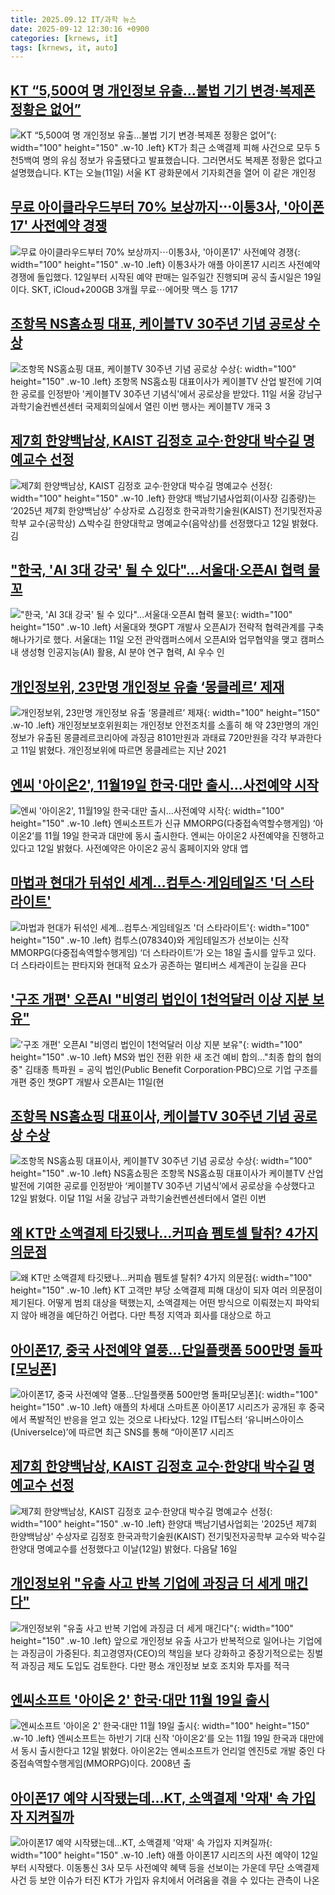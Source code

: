 ```yaml
---
title: 2025.09.12 IT/과학 뉴스
date: 2025-09-12 12:30:16 +0900
categories: [krnews, it]
tags: [krnews, it, auto]
---
```

## [KT “5,500여 명 개인정보 유출…불법 기기 변경·복제폰 정황은 없어”](https://n.news.naver.com/mnews/article/056/0012027418)

![KT “5,500여 명 개인정보 유출…불법 기기 변경·복제폰 정황은 없어”](https://mimgnews.pstatic.net/image/origin/056/2025/09/11/12027418.jpg?type=nf220_150){: width="100" height="150" .w-10 .left}
KT가 최근 소액결제 피해 사건으로 모두 5천5백여 명의 유심 정보가 유출됐다고 발표했습니다. 그러면서도 복제폰 정황은 없다고 설명했습니다. KT는 오늘(11일) 서울 KT 광화문에서 기자회견을 열어 이 같은 개인정

## [무료 아이클라우드부터 70% 보상까지⋯이통3사, '아이폰17' 사전예약 경쟁](https://n.news.naver.com/mnews/article/031/0000964887)

![무료 아이클라우드부터 70% 보상까지⋯이통3사, '아이폰17' 사전예약 경쟁](https://mimgnews.pstatic.net/image/origin/031/2025/09/12/964887.jpg?type=nf220_150){: width="100" height="150" .w-10 .left}
이통3사가 애플 아이폰17 시리즈 사전예약 경쟁에 돌입했다. 12일부터 시작된 예약 판매는 일주일간 진행되며 공식 출시일은 19일이다. SKT, iCloud+200GB 3개월 무료⋯에어팟 맥스 등 1717

## [조항목 NS홈쇼핑 대표, 케이블TV 30주년 기념 공로상 수상](https://n.news.naver.com/mnews/article/008/0005249497)

![조항목 NS홈쇼핑 대표, 케이블TV 30주년 기념 공로상 수상](https://mimgnews.pstatic.net/image/origin/008/2025/09/12/5249497.jpg?type=nf220_150){: width="100" height="150" .w-10 .left}
조항목 NS홈쇼핑 대표이사가 케이블TV 산업 발전에 기여한 공로를 인정받아 '케이블TV 30주년 기념식'에서 공로상을 받았다. 11일 서울 강남구 과학기술컨벤션센터 국제회의실에서 열린 이번 행사는 케이블TV 개국 3

## [제7회 한양백남상, KAIST 김정호 교수·한양대 박수길 명예교수 선정](https://n.news.naver.com/mnews/article/469/0000886825)

![제7회 한양백남상, KAIST 김정호 교수·한양대 박수길 명예교수 선정](https://mimgnews.pstatic.net/image/origin/469/2025/09/12/886825.jpg?type=nf220_150){: width="100" height="150" .w-10 .left}
한양대 백남기념사업회(이사장 김종량)는 ‘2025년 제7회 한양백남상’ 수상자로 △김정호 한국과학기술원(KAIST) 전기및전자공학부 교수(공학상) △박수길 한양대학교 명예교수(음악상)를 선정했다고 12일 밝혔다. 김

## ["한국, 'AI 3대 강국' 될 수 있다"…서울대·오픈AI 협력 물꼬](https://n.news.naver.com/mnews/article/001/0015619998)

!["한국, 'AI 3대 강국' 될 수 있다"…서울대·오픈AI 협력 물꼬](https://mimgnews.pstatic.net/image/origin/001/2025/09/11/15619998.jpg?type=nf220_150){: width="100" height="150" .w-10 .left}
서울대와 챗GPT 개발사 오픈AI가 전략적 협력관계를 구축해나가기로 했다. 서울대는 11일 오전 관악캠퍼스에서 오픈AI와 업무협약을 맺고 캠퍼스 내 생성형 인공지능(AI) 활용, AI 분야 연구 협력, AI 우수 인

## [개인정보위, 23만명 개인정보 유출 ‘몽클레르’ 제재](https://n.news.naver.com/mnews/article/366/0001107259)

![개인정보위, 23만명 개인정보 유출 ‘몽클레르’ 제재](https://mimgnews.pstatic.net/image/origin/366/2025/09/11/1107259.jpg?type=nf220_150){: width="100" height="150" .w-10 .left}
개인정보보호위원회는 개인정보 안전조치를 소홀히 해 약 23만명의 개인정보가 유출된 몽클레르코리아에 과징금 8101만원과 과태료 720만원을 각각 부과한다고 11일 밝혔다. 개인정보위에 따르면 몽클레르는 지난 2021

## [엔씨 '아이온2', 11월19일 한국·대만 출시…사전예약 시작](https://n.news.naver.com/mnews/article/003/0013477584)

![엔씨 '아이온2', 11월19일 한국·대만 출시…사전예약 시작](https://mimgnews.pstatic.net/image/origin/003/2025/09/12/13477584.jpg?type=nf220_150){: width="100" height="150" .w-10 .left}
엔씨소프트가 신규 MMORPG(다중접속역할수행게임) ‘아이온2’를 11월 19일 한국과 대만에 동시 출시한다. 엔씨는 아이온2 사전예약을 진행하고 있다고 12일 밝혔다. 사전예약은 아이온2 공식 홈페이지와 양대 앱

## [마법과 현대가 뒤섞인 세계…컴투스·게임테일즈 '더 스타라이트'](https://n.news.naver.com/mnews/article/018/0006113674)

![마법과 현대가 뒤섞인 세계…컴투스·게임테일즈 '더 스타라이트'](https://mimgnews.pstatic.net/image/origin/018/2025/09/12/6113674.jpg?type=nf220_150){: width="100" height="150" .w-10 .left}
컴투스(078340)와 게임테일즈가 선보이는 신작 MMORPG(다중접속역할수행게임) ‘더 스타라이트’가 오는 18일 출시를 앞두고 있다. 더 스타라이트는 판타지와 현대적 요소가 공존하는 멀티버스 세계관이 눈길을 끈다

## ['구조 개편' 오픈AI "비영리 법인이 1천억달러 이상 지분 보유"](https://n.news.naver.com/mnews/article/001/0015621791)

!['구조 개편' 오픈AI "비영리 법인이 1천억달러 이상 지분 보유"](https://mimgnews.pstatic.net/image/origin/001/2025/09/12/15621791.jpg?type=nf220_150){: width="100" height="150" .w-10 .left}
MS와 법인 전환 위한 새 조건 예비 합의…"최종 합의 협의 중" 김태종 특파원 = 공익 법인(Public Benefit Corporation·PBC)으로 기업 구조를 개편 중인 챗GPT 개발사 오픈AI는 11일(현

## [조항목 NS홈쇼핑 대표이사, 케이블TV 30주년 기념 공로상 수상](https://n.news.naver.com/mnews/article/011/0004532376)

![조항목 NS홈쇼핑 대표이사, 케이블TV 30주년 기념 공로상 수상](https://mimgnews.pstatic.net/image/origin/011/2025/09/12/4532376.jpg?type=nf220_150){: width="100" height="150" .w-10 .left}
NS홈쇼핑은 조항목 NS홈쇼핑 대표이사가 케이블TV 산업 발전에 기여한 공로를 인정받아 ‘케이블TV 30주년 기념식’에서 공로상을 수상했다고 12일 밝혔다. 이달 11일 서울 강남구 과학기술컨벤션센터에서 열린 이번

## [왜 KT만 소액결제 타깃됐나…커피숍 펨토셀 탈취? 4가지 의문점](https://n.news.naver.com/mnews/article/421/0008480720)

![왜 KT만 소액결제 타깃됐나…커피숍 펨토셀 탈취? 4가지 의문점](https://mimgnews.pstatic.net/image/origin/421/2025/09/11/8480720.jpg?type=nf220_150){: width="100" height="150" .w-10 .left}
KT 고객만 부당 소액결제 피해 대상이 되자 여러 의문점이 제기된다. 어떻게 범죄 대상을 택했는지, 소액결제는 어떤 방식으로 이뤄졌는지 파악되지 않아 배경을 예단하긴 어렵다. 다만 특정 지역과 회사를 대상으로 하고

## [아이폰17, 중국 사전예약 열풍…단일플랫폼 500만명 돌파[모닝폰]](https://n.news.naver.com/mnews/article/018/0006113434)

![아이폰17, 중국 사전예약 열풍…단일플랫폼 500만명 돌파[모닝폰]](https://mimgnews.pstatic.net/image/origin/018/2025/09/12/6113434.jpg?type=nf220_150){: width="100" height="150" .w-10 .left}
애플의 차세대 스마트폰 아이폰17 시리즈가 공개된 후 중국에서 폭발적인 반응을 얻고 있는 것으로 나타났다. 12일 IT팁스터 ‘유니버스아이스(UniverseIce)’에 따르면 최근 SNS를 통해 “아이폰17 시리즈

## [제7회 한양백남상, KAIST 김정호 교수·한양대 박수길 명예교수 선정](https://n.news.naver.com/mnews/article/003/0013477759)

![제7회 한양백남상, KAIST 김정호 교수·한양대 박수길 명예교수 선정](https://mimgnews.pstatic.net/image/origin/003/2025/09/12/13477759.jpg?type=nf220_150){: width="100" height="150" .w-10 .left}
한양대 백남기념사업회는 '2025년 제7회 한양백남상' 수상자로 김정호 한국과학기술원(KAIST) 전기및전자공학부 교수와 박수길 한양대 명예교수를 선정했다고 이날(12일) 밝혔다. 다음달 16일

## [개인정보위 "유출 사고 반복 기업에 과징금 더 세게 매긴다"](https://n.news.naver.com/mnews/article/277/0005650425)

![개인정보위 "유출 사고 반복 기업에 과징금 더 세게 매긴다"](https://mimgnews.pstatic.net/image/origin/277/2025/09/11/5650425.jpg?type=nf220_150){: width="100" height="150" .w-10 .left}
앞으로 개인정보 유출 사고가 반복적으로 일어나는 기업에는 과징금이 가중된다. 최고경영자(CEO)의 책임을 보다 강화하고 중장기적으로는 징벌적 과징금 제도 도입도 검토한다. 다만 평소 개인정보 보호 조치와 투자를 적극

## [엔씨소프트 '아이온 2' 한국·대만 11월 19일 출시](https://n.news.naver.com/mnews/article/277/0005650996)

![엔씨소프트 '아이온 2' 한국·대만 11월 19일 출시](https://mimgnews.pstatic.net/image/origin/277/2025/09/12/5650996.jpg?type=nf220_150){: width="100" height="150" .w-10 .left}
엔씨소프트는 하반기 기대 신작 '아이온2'를 오는 11월 19일 한국과 대만에서 동시 출시한다고 12일 밝혔다. 아이온2는 엔씨소프트가 언리얼 엔진5로 개발 중인 다중접속역할수행게임(MMORPG)이다. 2008년 출

## [아이폰17 예약 시작됐는데…KT, 소액결제 '악재' 속 가입자 지켜질까](https://n.news.naver.com/mnews/article/003/0013477975)

![아이폰17 예약 시작됐는데…KT, 소액결제 '악재' 속 가입자 지켜질까](https://mimgnews.pstatic.net/image/origin/003/2025/09/12/13477975.jpg?type=nf220_150){: width="100" height="150" .w-10 .left}
애플 아이폰17 시리즈의 사전 예약이 12일부터 시작됐다. 이동통신 3사 모두 사전예약 혜택 등을 선보이는 가운데 무단 소액결제 사건 등 보안 이슈가 터진 KT가 가입자 유치에서 어려움을 겪을 수 있다는 관측이 나온

